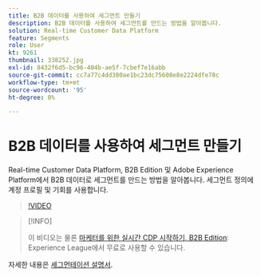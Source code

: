 ```yaml
---
title: B2B 데이터를 사용하여 세그먼트 만들기
description: B2B 데이터를 사용하여 세그먼트를 만드는 방법을 알아봅니다.
solution: Real-time Customer Data Platform
feature: Segments
role: User
kt: 9261
thumbnail: 338252.jpg
exl-id: 8432f6d5-bc96-404b-ae5f-7cbef7e16abb
source-git-commit: cc7a77c4dd380ae1bc23dc75608e8e2224dfe78c
workflow-type: tm+mt
source-wordcount: '95'
ht-degree: 0%

---
```


# B2B 데이터를 사용하여 세그먼트 만들기

Real-time Customer Data Platform, B2B Edition 및 Adobe Experience Platform에서 B2B 데이터로 세그먼트를 만드는 방법을 알아봅니다. 세그먼트 정의에 계정 프로필 및 기회를 사용합니다.

>[!VIDEO](https://video.tv.adobe.com/v/338252?quality=12&learn=on)

>[!INFO]
>
> 이 비디오는 물론 [마케터를 위한 실시간 CDP 시작하기, B2B Edition](https://experienceleague.adobe.com/?recommended=ExperiencePlatform-U-1-2021.rtcdp.b2b): Experience League에서 무료로 사용할 수 있습니다.

자세한 내용은 [세그먼테이션 설명서](https://experienceleague.adobe.com/docs/experience-platform/rtcdp/profile/profile-browse.html).
